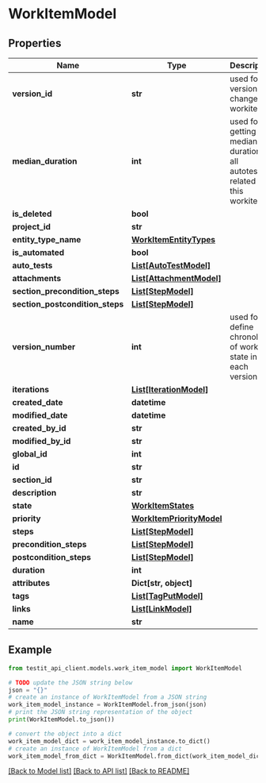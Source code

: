 # WorkItemModel


## Properties

Name | Type | Description | Notes
------------ | ------------- | ------------- | -------------
**version_id** | **str** | used for versioning changes in workitem | 
**median_duration** | **int** | used for getting a median duration of all autotests related to this workitem | 
**is_deleted** | **bool** |  | 
**project_id** | **str** |  | 
**entity_type_name** | [**WorkItemEntityTypes**](WorkItemEntityTypes.md) |  | 
**is_automated** | **bool** |  | 
**auto_tests** | [**List[AutoTestModel]**](AutoTestModel.md) |  | [optional] 
**attachments** | [**List[AttachmentModel]**](AttachmentModel.md) |  | [optional] 
**section_precondition_steps** | [**List[StepModel]**](StepModel.md) |  | [optional] 
**section_postcondition_steps** | [**List[StepModel]**](StepModel.md) |  | [optional] 
**version_number** | **int** | used for define chronology of workitem state in each version | 
**iterations** | [**List[IterationModel]**](IterationModel.md) |  | [optional] 
**created_date** | **datetime** |  | 
**modified_date** | **datetime** |  | [optional] 
**created_by_id** | **str** |  | 
**modified_by_id** | **str** |  | [optional] 
**global_id** | **int** |  | 
**id** | **str** |  | 
**section_id** | **str** |  | 
**description** | **str** |  | [optional] 
**state** | [**WorkItemStates**](WorkItemStates.md) |  | 
**priority** | [**WorkItemPriorityModel**](WorkItemPriorityModel.md) |  | 
**steps** | [**List[StepModel]**](StepModel.md) |  | 
**precondition_steps** | [**List[StepModel]**](StepModel.md) |  | 
**postcondition_steps** | [**List[StepModel]**](StepModel.md) |  | 
**duration** | **int** |  | 
**attributes** | **Dict[str, object]** |  | 
**tags** | [**List[TagPutModel]**](TagPutModel.md) |  | 
**links** | [**List[LinkModel]**](LinkModel.md) |  | 
**name** | **str** |  | 

## Example

```python
from testit_api_client.models.work_item_model import WorkItemModel

# TODO update the JSON string below
json = "{}"
# create an instance of WorkItemModel from a JSON string
work_item_model_instance = WorkItemModel.from_json(json)
# print the JSON string representation of the object
print(WorkItemModel.to_json())

# convert the object into a dict
work_item_model_dict = work_item_model_instance.to_dict()
# create an instance of WorkItemModel from a dict
work_item_model_from_dict = WorkItemModel.from_dict(work_item_model_dict)
```
[[Back to Model list]](../README.md#documentation-for-models) [[Back to API list]](../README.md#documentation-for-api-endpoints) [[Back to README]](../README.md)



